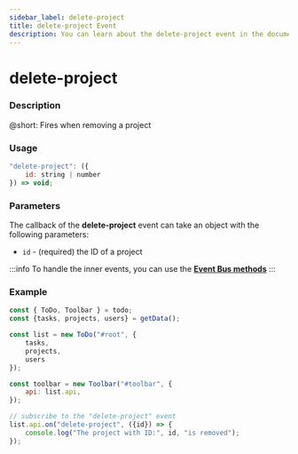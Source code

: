 ```yaml
---
sidebar_label: delete-project
title: delete-project Event
description: You can learn about the delete-project event in the documentation of the DHTMLX JavaScript To Do List library. Browse developer guides and API reference, try out code examples and live demos, and download a free 30-day evaluation version of DHTMLX To Do List.
---
```


# delete-project

### Description

@short: Fires when removing a project

### Usage

~~~js
"delete-project": ({
    id: string | number
}) => void;
~~~

### Parameters

The callback of the **delete-project** event can take an object with the following parameters:

- `id` - (required) the ID of a project

:::info
To handle the inner events, you can use the [**Event Bus methods**](category/event-bus-methods.md)
:::

### Example

~~~js {15-17}
const { ToDo, Toolbar } = todo;
const {tasks, projects, users} = getData();

const list = new ToDo("#root", {
	tasks,
    projects,
    users
});

const toolbar = new Toolbar("#toolbar", {
	api: list.api,
});

// subscribe to the "delete-project" event
list.api.on("delete-project", ({id}) => {
    console.log("The project with ID:", id, "is removed");
});
~~~